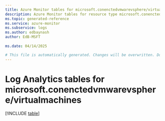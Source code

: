 ```yaml
---
title: Azure Monitor tables for microsoft.conenctedvmwarevsphere/virtualmachines
description: Azure Monitor tables for resource type microsoft.conenctedvmwarevsphere/virtualmachines
ms.topic: generated-reference
ms.service: azure-monitor
ms.subservice: logs
ms.author: edbaynash
author: EdB-MSFT
   
ms.date: 04/14/2025

# This file is automatically generated. Changes will be overwritten. Do not change this file directly.
---
```


# Log Analytics tables for microsoft.conenctedvmwarevsphere/virtualmachines  

[!INCLUDE [table](~/reusable-content/ce-skilling/azure/includes/azure-monitor/reference/tables/microsoft-conenctedvmwarevsphere_virtualmachines-include.md)]


